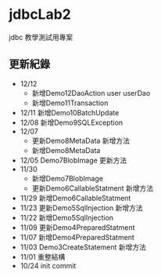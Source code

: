 # jdbcLab2
jdbc 教學測試用專案

## 更新紀錄
- 12/12
	- 新增Demo12DaoAction user userDao
	- 新增Demo11Transaction
- 12/11 新增Demo10BatchUpdate
- 12/08 新增Demo9SQLException
- 12/07
	- 更新Demo8MetaData 新增方法
	- 新增Demo8MetaData
- 12/05 Demo7BlobImage 更新方法
- 11/30 
	- 新增Demo7BlobImage
	- 更新Demo6CallableStatment 新增方法
- 11/29 新增Demo6CallableStatment
- 11/23 更新Demo5SqlInjection 新增方法
- 11/22 新增Demo5SqlInjection
- 11/09 更新Demo4PreparedStatment  
- 11/07 新增Demo4PreparedStatment
- 11/03 Demo3CreateStatement 新增方法
- 11/01 重整結構
- 10/24 init commit

